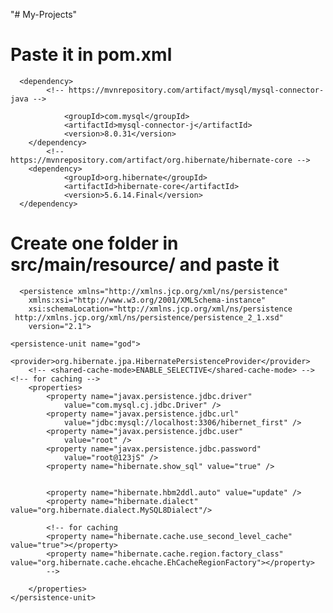 "# My-Projects" 

 # Paste it in pom.xml
``` 
  <dependency>
  		<!-- https://mvnrepository.com/artifact/mysql/mysql-connector-java -->

			<groupId>com.mysql</groupId>
			<artifactId>mysql-connector-j</artifactId>
			<version>8.0.31</version>
	</dependency>
		<!-- https://mvnrepository.com/artifact/org.hibernate/hibernate-core -->
	<dependency>
			<groupId>org.hibernate</groupId>
			<artifactId>hibernate-core</artifactId>
			<version>5.6.14.Final</version>
  </dependency>
  ```
  # Create one folder  in **src/main/resource/** and paste it
     
   
	  <persistence xmlns="http://xmlns.jcp.org/xml/ns/persistence"
		xmlns:xsi="http://www.w3.org/2001/XMLSchema-instance"
		xsi:schemaLocation="http://xmlns.jcp.org/xml/ns/persistence
	 http://xmlns.jcp.org/xml/ns/persistence/persistence_2_1.xsd"
		version="2.1">

	<persistence-unit name="god">
		<provider>org.hibernate.jpa.HibernatePersistenceProvider</provider>
		<!-- <shared-cache-mode>ENABLE_SELECTIVE</shared-cache-mode> -->     <!-- for caching -->  
		<properties>
			<property name="javax.persistence.jdbc.driver"
				value="com.mysql.cj.jdbc.Driver" />
			<property name="javax.persistence.jdbc.url"
				value="jdbc:mysql://localhost:3306/hibernet_first" />
			<property name="javax.persistence.jdbc.user"
				value="root" />
			<property name="javax.persistence.jdbc.password"
				value="root@123jS" />
			<property name="hibernate.show_sql" value="true" />


			<property name="hibernate.hbm2ddl.auto" value="update" />
			<property name="hibernate.dialect" value="org.hibernate.dialect.MySQL8Dialect"/>
  			
			<!-- for caching 
			<property name="hibernate.cache.use_second_level_cache" value="true"></property>
			<property name="hibernate.cache.region.factory_class" value="org.hibernate.cache.ehcache.EhCacheRegionFactory"></property>
			--> 
			
		</properties>
	</persistence-unit>
   </persistence>
   

   
